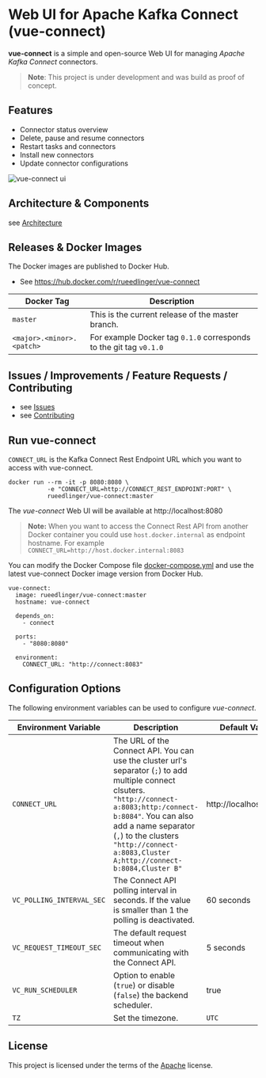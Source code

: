 # Web UI for Apache Kafka Connect (vue-connect)

**vue-connect** is a simple and open-source Web UI for managing _Apache Kafka Connect_ connectors.

> **Note**: This project is under development and was build as proof of concept.

## Features

- Connector status overview
- Delete, pause and resume connectors
- Restart tasks and connectors
- Install new connectors
- Update connector configurations

![vue-connect ui](docs/images/demo.gif)

## Architecture & Components

see [Architecture](docs/ARCHITECTURE.md)

## Releases & Docker Images

The Docker images are published to Docker Hub.

- See https://hub.docker.com/r/rueedlinger/vue-connect

| Docker Tag                | Description                                                        |
| ------------------------- | ------------------------------------------------------------------ |
| `master`                  | This is the current release of the master branch.                  |
| `<major>.<minor>.<patch>` | For example Docker tag `0.1.0` corresponds to the git tag `v0.1.0` |

## Issues / Improvements / Feature Requests / Contributing

- see [Issues](https://github.com/rueedlinger/vue-connect/issues)
- see [Contributing](docs/CONTRIBUTING.md)

## Run vue-connect

`CONNECT_URL` is the Kafka Connect Rest Endpoint URL which you want to access
with vue-connect.

```
docker run --rm -it -p 8080:8080 \
           -e "CONNECT_URL=http://CONNECT_REST_ENDPOINT:PORT" \
           rueedlinger/vue-connect:master
```

The _vue-connect_ Web UI will be available at http://localhost:8080

> **Note:** When you want to access the Connect Rest API from another Docker container you could use `host.docker.internal` as endpoint hostname. For example `CONNECT_URL=http://host.docker.internal:8083`

You can modify the Docker Compose file [docker-compose.yml](docker-compose.yml) and use the latest vue-connect Docker image version from Docker Hub.

```
vue-connect:
  image: rueedlinger/vue-connect:master
  hostname: vue-connect

  depends_on:
    - connect

  ports:
    - "8080:8080"

  environment:
    CONNECT_URL: "http://connect:8083"
```

## Configuration Options

The following environment variables can be used to configure _vue-connect_.

| Environment Variable      | Description                                                                                                                                                                                                                                                                             | Default Value         |
| ------------------------- | --------------------------------------------------------------------------------------------------------------------------------------------------------------------------------------------------------------------------------------------------------------------------------------- | --------------------- |
| `CONNECT_URL`             | The URL of the Connect API. You can use the cluster url's separator (`;`) to add multiple connect clsuters. `"http://connect-a:8083;http:/connect-b:8084"`. You can also add a name separator (`,`) to the clusters `"http://connect-a:8083,Cluster A;http://connect-b:8084,Cluster B"` | http://localhost:8083 |
| `VC_POLLING_INTERVAL_SEC` | The Connect API polling interval in seconds. If the value is smaller than 1 the polling is deactivated.                                                                                                                                                                                 | 60 seconds            |
| `VC_REQUEST_TIMEOUT_SEC`  | The default request timeout when communicating with the Connect API.                                                                                                                                                                                                                    | 5 seconds             |
| `VC_RUN_SCHEDULER`        | Option to enable (`true`) or disable (`false`) the backend scheduler.                                                                                                                                                                                                                   | true                  |
| `TZ`                      | Set the timezone.                                                                                                                                                                                                                                                                       | `UTC`                 |

## License

This project is licensed under the terms of the [Apache](LICENSE) license.

